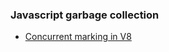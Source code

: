 ### Javascript garbage collection
* [Concurrent marking in V8](https://v8.dev/blog/concurrent-marking?m=1)
